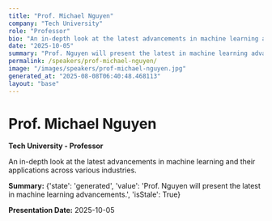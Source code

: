 ```yaml
---
title: "Prof. Michael Nguyen"
company: "Tech University"
role: "Professor"
bio: "An in-depth look at the latest advancements in machine learning and their applications across various industries."
date: "2025-10-05"
summary: "Prof. Nguyen will present the latest in machine learning advancements."
permalink: /speakers/prof-michael-nguyen/
image: "/images/speakers/prof-michael-nguyen.jpg"
generated_at: "2025-08-08T06:40:48.468113"
layout: "base"
---
```


# Prof. Michael Nguyen

**Tech University - Professor**

An in-depth look at the latest advancements in machine learning and their applications across various industries.

**Summary:** {'state': 'generated', 'value': 'Prof. Nguyen will present the latest in machine learning advancements.', 'isStale': True}

**Presentation Date:** 2025-10-05

